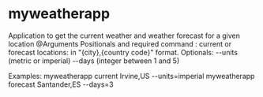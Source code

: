 # myweatherapp
Application to get the current weather and weather forecast for a given location
@Arguments
    Positionals and required
        command : current or forecast
        locations: in "{city},{country code}" format.
    Optionals:
        --units (metric or imperial)
        --days (integer between 1 and 5)


Examples:
myweatherapp current Irvine,US --units=imperial
myweatherapp forecast Santander,ES --days=3

